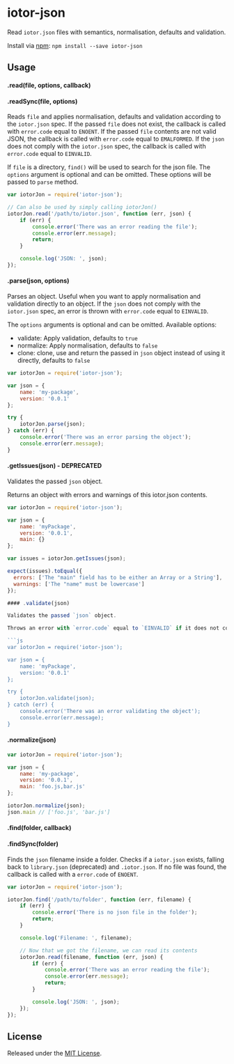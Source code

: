 # iotor-json 

Read `iotor.json` files with semantics, normalisation, defaults and validation.

Install via [npm](https://www.npmjs.org/package/iotor-json): `npm install --save iotor-json`

## Usage

#### .read(file, options, callback)
#### .readSync(file, options)

Reads `file` and applies normalisation, defaults and validation according to the `iotor.json` spec.
If the passed `file` does not exist, the callback is called with `error.code` equal to `ENOENT`.
If the passed `file` contents are not valid JSON, the callback is called with `error.code` equal to `EMALFORMED`.
If the `json` does not comply with the `iotor.json` spec, the callback is called with `error.code` equal to `EINVALID`.

If `file` is a directory, `find()` will be used to search for the json file.
The `options` argument is optional and can be omitted. These options will be passed to `parse` method.


```js
var iotorJon = require('iotor-json');

// Can also be used by simply calling iotorJon()
iotorJon.read('/path/to/iotor.json', function (err, json) {
    if (err) {
        console.error('There was an error reading the file');
        console.error(err.message);
        return;
    }

    console.log('JSON: ', json);
});
```


#### .parse(json, options)

Parses an object. Useful when you want to apply normalisation and validation directly to an object.
If the `json` does not comply with the `iotor.json` spec, an error is thrown with `error.code` equal to `EINVALID`.

The `options` arguments is optional and can be omitted. Available options:

- validate: Apply validation, defaults to `true`
- normalize: Apply normalisation, defaults to `false`
- clone: clone, use and return the passed in `json` object instead of using it directly, defaults to `false`


```js
var iotorJon = require('iotor-json');

var json = {
    name: 'my-package',
    version: '0.0.1'
};

try {
    iotorJon.parse(json);
} catch (err) {
    console.error('There was an error parsing the object');
    console.error(err.message);
}
```

#### .getIssues(json) - DEPRECATED

Validates the passed `json` object.

Returns an object with errors and warnings of this iotor.json contents.

```js
var iotorJon = require('iotor-json');

var json = {
    name: 'myPackage',
    version: '0.0.1',
    main: {}
};

var issues = iotorJon.getIssues(json);

expect(issues).toEqual({
  errors: ['The "main" field has to be either an Array or a String'],
  warnings: ['The "name" must be lowercase']
});

#### .validate(json)

Validates the passed `json` object.

Throws an error with `error.code` equal to `EINVALID` if it does not comply with the spec.

```js
var iotorJon = require('iotor-json');

var json = {
    name: 'myPackage',
    version: '0.0.1'
};

try {
    iotorJon.validate(json);
} catch (err) {
    console.error('There was an error validating the object');
    console.error(err.message);
}
```

#### .normalize(json)

```js
var iotorJon = require('iotor-json');

var json = {
    name: 'my-package',
    version: '0.0.1',
    main: 'foo.js,bar.js'
};

iotorJon.normalize(json);
json.main // ['foo.js', 'bar.js']
```


#### .find(folder, callback)
#### .findSync(folder)

Finds the `json` filename inside a folder.
Checks if a `iotor.json` exists, falling back to `library.json` (deprecated) and `.iotor.json`.
If no file was found, the callback is called with a `error.code` of `ENOENT`.

```js
var iotorJon = require('iotor-json');

iotorJon.find('/path/to/folder', function (err, filename) {
    if (err) {
        console.error('There is no json file in the folder');
        return;
    }

    console.log('Filename: ', filename);

    // Now that we got the filename, we can read its contents
    iotorJon.read(filename, function (err, json) {
        if (err) {
            console.error('There was an error reading the file');
            console.error(err.message);
            return;
        }

        console.log('JSON: ', json);
    });
});
```


## License

Released under the [MIT License](http://www.opensource.org/licenses/mit-license.php).
